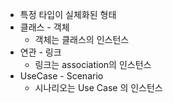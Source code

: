 - 특정 타입이 실체화된 형태
- 클래스 - 객체
	- 객체는 클래스의 인스턴스
- 연관 - 링크
	- 링크는 association의 인스턴스
- UseCase - Scenario
	- 시나리오는 Use Case 의 인스턴스
